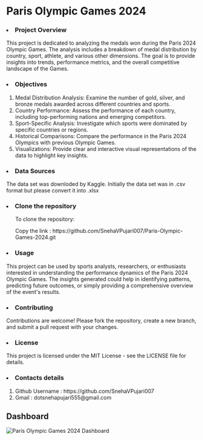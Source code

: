 # Paris Olympic Games 2024


<h3><li>Project Overview </li></h3>
<p>This project is dedicated to analyzing the medals won during the Paris 2024 Olympic Games. The analysis includes a breakdown of medal distribution by country, sport, athlete, and various other dimensions. The goal is to provide insights into trends, performance metrics, and the overall competitive landscape of the Games. </p>

<h3><li>Objectives</li> </h3>
<ol type = 1>
<li>Medal Distribution Analysis: Examine the number of gold, silver, and bronze medals awarded across different countries and sports.</li>
<li>Country Performance: Assess the performance of each country, including top-performing nations and emerging competitors.</li>
<li>Sport-Specific Analysis: Investigate which sports were dominated by specific countries or regions.</li>
<li>Historical Comparisons: Compare the performance in the Paris 2024 Olympics with previous Olympic Games.</li>
<li>Visualizations: Provide clear and interactive visual representations of the data to highlight key insights.</li>
</ol>
<h3><li>Data Sources</li></h3><p>The data set was downloded by Kaggle. Initially the data set was in .csv format but please convert it into .xlsx</p>
<h3><li>Clone the repository</li></h3>
<ul>To clone the repository:</ul>
<ul>Copy the link : https://github.com/SnehaVPujari007/Paris-Olympic-Games-2024.git</ul>

<h3><li>Usage</li></h3>
<p>This project can be used by sports analysts, researchers, or enthusiasts interested in understanding the performance dynamics of the Paris 2024 Olympic Games. The insights generated could help in identifying patterns, predicting future outcomes, or simply providing a comprehensive overview of the event's results.</p>

<h3><li>Contributing</li> </h3>
<p>Contributions are welcome! Please fork the repository, create a new branch, and submit a pull request with your changes.</p>

<h3><li>License</li> </h3>
<p>This project is licensed under the MIT License - see the LICENSE file for details.</p>

<h3><li>Contacts details</li></h3>
<ol type=1>
<li>Github Username : https://github.com/SnehaVPujari007</li>
<li>Gmail : dotsnehapujari555@gmail.com</li>
</ol>

## Dashboard
![Paris Olympic Games 2024 Dashboard](https://github.com/user-attachments/assets/9603263e-4f7f-443a-a18c-d842c3b06a48)
